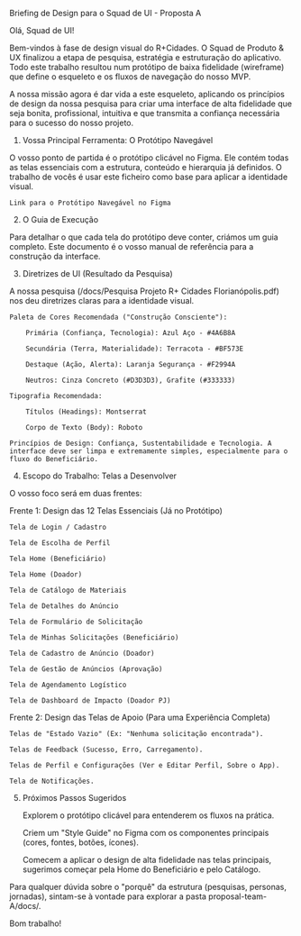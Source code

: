 Briefing de Design para o Squad de UI - Proposta A

Olá, Squad de UI!

Bem-vindos à fase de design visual do R+Cidades. O Squad de Produto & UX finalizou a etapa de pesquisa, estratégia e estruturação do aplicativo. Todo este trabalho resultou num protótipo de baixa fidelidade (wireframe) que define o esqueleto e os fluxos de navegação do nosso MVP.

A nossa missão agora é dar vida a este esqueleto, aplicando os princípios de design da nossa pesquisa para criar uma interface de alta fidelidade que seja bonita, profissional, intuitiva e que transmita a confiança necessária para o sucesso do nosso projeto.

1. Vossa Principal Ferramenta: O Protótipo Navegável

O vosso ponto de partida é o protótipo clicável no Figma. Ele contém todas as telas essenciais com a estrutura, conteúdo e hierarquia já definidos. O trabalho de vocês é usar este ficheiro como base para aplicar a identidade visual.

    Link para o Protótipo Navegável no Figma

2. O Guia de Execução

Para detalhar o que cada tela do protótipo deve conter, criámos um guia completo. Este documento é o vosso manual de referência para a construção da interface.

3. Diretrizes de UI (Resultado da Pesquisa)

A nossa pesquisa (/docs/Pesquisa Projeto R+ Cidades Florianópolis.pdf) nos deu diretrizes claras para a identidade visual.

    Paleta de Cores Recomendada ("Construção Consciente"):

        Primária (Confiança, Tecnologia): Azul Aço - #4A6B8A

        Secundária (Terra, Materialidade): Terracota - #BF573E

        Destaque (Ação, Alerta): Laranja Segurança - #F2994A

        Neutros: Cinza Concreto (#D3D3D3), Grafite (#333333)

    Tipografia Recomendada:

        Títulos (Headings): Montserrat

        Corpo de Texto (Body): Roboto

    Princípios de Design: Confiança, Sustentabilidade e Tecnologia. A interface deve ser limpa e extremamente simples, especialmente para o fluxo do Beneficiário.

4. Escopo do Trabalho: Telas a Desenvolver

O vosso foco será em duas frentes:

Frente 1: Design das 12 Telas Essenciais (Já no Protótipo)

    Tela de Login / Cadastro

    Tela de Escolha de Perfil

    Tela Home (Beneficiário)

    Tela Home (Doador)

    Tela de Catálogo de Materiais

    Tela de Detalhes do Anúncio

    Tela de Formulário de Solicitação

    Tela de Minhas Solicitações (Beneficiário)

    Tela de Cadastro de Anúncio (Doador)

    Tela de Gestão de Anúncios (Aprovação)

    Tela de Agendamento Logístico

    Tela de Dashboard de Impacto (Doador PJ)

Frente 2: Design das Telas de Apoio (Para uma Experiência Completa)

    Telas de "Estado Vazio" (Ex: "Nenhuma solicitação encontrada").

    Telas de Feedback (Sucesso, Erro, Carregamento).

    Telas de Perfil e Configurações (Ver e Editar Perfil, Sobre o App).

    Tela de Notificações.

5. Próximos Passos Sugeridos

    Explorem o protótipo clicável para entenderem os fluxos na prática.

    Criem um "Style Guide" no Figma com os componentes principais (cores, fontes, botões, ícones).

    Comecem a aplicar o design de alta fidelidade nas telas principais, sugerimos começar pela Home do Beneficiário e pelo Catálogo.

Para qualquer dúvida sobre o "porquê" da estrutura (pesquisas, personas, jornadas), sintam-se à vontade para explorar a pasta proposal-team-A/docs/.

Bom trabalho!
